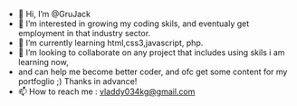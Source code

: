 - 👋 Hi, I’m @GruJack
- 👀 I’m interested in growing my coding skils, and eventualy get employment in that industry sector.  
- 🌱 I’m currently learning html,css3,javascript, php.
- 💞️ I’m looking to collaborate on any project that includes using skils i am learning now, 
- and can help me become better coder, and ofc get some content for my portfoglio ;) Thanks in advance!
- 📫 How to reach me : vladdy034kg@gmail.com 

<!---
GruJack/GruJack is a ✨ special ✨ repository because its `README.md` (this file) appears on your GitHub profile.
You can click the Preview link to take a look at your changes.
--->
